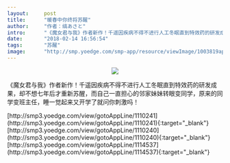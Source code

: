 ```yaml
---
layout:     post
title:      "暖春中你终将苏醒"
author:     "作者：缟あさと"
intro:      "《魔女君与我》作者新作！千遥因疾病不得不进行人工冬眠直到特效药的研发成果，却不想七年后才重新苏醒，而自己一直担心的邻家妹妹转眼变同学，原来的同学变班主任，睡一觉起来又开学了就问你刺激吗！"
date:       "2018-02-14 16:56:54"
tags:       "苏醒"
image:      "http://smp.yoedge.com/smp-app/resource/viewImage/1003819appline.png"
---
```

<div style="text-align: center">
<p><img src="http://smp.yoedge.com/smp-app/resource/viewImage/1003819appline.png"/></p>
</div>
<p class="post-meta">
<span>《魔女君与我》作者新作！千遥因疾病不得不进行人工冬眠直到特效药的研发成果，却不想七年后才重新苏醒，而自己一直担心的邻家妹妹转眼变同学，原来的同学变班主任，睡一觉起来又开学了就问你刺激吗！</span>
</p>
[http://smp3.yoedge.com/view/gotoAppLine/1110241](http://smp3.yoedge.com/view/gotoAppLine/1110241){:target="_blank"}
[http://smp3.yoedge.com/view/gotoAppLine/1110240](http://smp3.yoedge.com/view/gotoAppLine/1110240){:target="_blank"}
[http://smp3.yoedge.com/view/gotoAppLine/1114537](http://smp3.yoedge.com/view/gotoAppLine/1114537){:target="_blank"}


